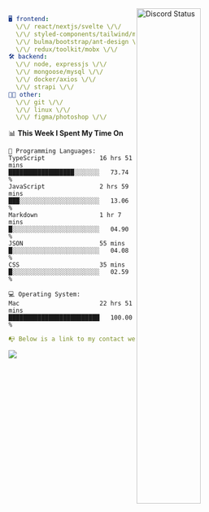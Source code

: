 
<a href="https://discord.com/users/279302975371870218" target="_blank">
    <img width="50%" align="right" alt="Discord Status" src="https://lanyard.cnrad.dev/api/279302975371870218?bg=161B22&borderRadius=5px%205px%200%200&hideTimestamp=true&idleMessage=Just%20chillin%27%20at%20the%20moment&animated=true">
</a>

```yaml
🖥️ frontend: 
  \/\/ react/nextjs/svelte \/\/
  \/\/ styled-components/tailwind/mui/
  \/\/ bulma/bootstrap/ant-design \/\/
  \/\/ redux/toolkit/mobx \/\/
🛠 backend: 
  \/\/ node, expressjs \/\/
  \/\/ mongoose/mysql \/\/
  \/\/ docker/axios \/\/
  \/\/ strapi \/\/
👨‍💻 other: 
  \/\/ git \/\/ 
  \/\/ linux \/\/
  \/\/ figma/photoshop \/\/
```
<!--START_SECTION:waka-->
📊 **This Week I Spent My Time On** 

```text
💬 Programming Languages: 
TypeScript               16 hrs 51 mins      ██████████████████░░░░░░░   73.74 % 
JavaScript               2 hrs 59 mins       ███░░░░░░░░░░░░░░░░░░░░░░   13.06 % 
Markdown                 1 hr 7 mins         █░░░░░░░░░░░░░░░░░░░░░░░░   04.90 % 
JSON                     55 mins             █░░░░░░░░░░░░░░░░░░░░░░░░   04.08 % 
CSS                      35 mins             █░░░░░░░░░░░░░░░░░░░░░░░░   02.59 % 

💻 Operating System: 
Mac                      22 hrs 51 mins      █████████████████████████   100.00 % 
```


<!--END_SECTION:waka-->
```yaml
📭 Below is a link to my contact website 
```
<a href="https://mxns.xyz" target="_black"> <img src="https://img.shields.io/badge/website-161B22?style=for-the-badge&logo=About.me&logoColor=white"></img> <a/>
